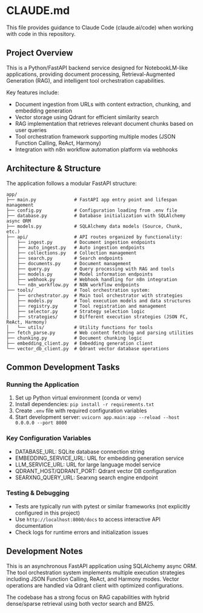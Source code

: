 # CLAUDE.md

This file provides guidance to Claude Code (claude.ai/code) when working with code in this repository.

## Project Overview

This is a Python/FastAPI backend service designed for NotebookLM-like applications, providing document processing, Retrieval-Augmented Generation (RAG), and intelligent tool orchestration capabilities.

Key features include:
- Document ingestion from URLs with content extraction, chunking, and embedding generation
- Vector storage using Qdrant for efficient similarity search
- RAG implementation that retrieves relevant document chunks based on user queries
- Tool orchestration framework supporting multiple modes (JSON Function Calling, ReAct, Harmony)
- Integration with n8n workflow automation platform via webhooks

## Architecture & Structure

The application follows a modular FastAPI structure:

```
app/
├── main.py              # FastAPI app entry point and lifespan management
├── config.py            # Configuration loading from .env file
├── database.py          # Database initialization with SQLAlchemy async ORM
├── models.py            # SQLAlchemy data models (Source, Chunk, etc.)
├── api/                 # API routes organized by functionality:
│   ├── ingest.py        # Document ingestion endpoints
│   ├── auto_ingest.py   # Auto ingestion endpoints
│   ├── collections.py   # Collection management
│   ├── search.py        # Search endpoints
│   ├── documents.py     # Document management
│   ├── query.py         # Query processing with RAG and tools
│   ├── models.py        # Model information endpoints
│   ├── webhook.py       # Webhook handling for n8n integration
│   └── n8n_workflow.py  # N8N workflow endpoints
├── tools/               # Tool orchestration system:
│   ├── orchestrator.py  # Main tool orchestrator with strategies
│   ├── models.py        # Tool execution models and data structures
│   ├── registry.py      # Tool registration and management
│   ├── selector.py      # Strategy selection logic
│   ├── strategies/      # Different execution strategies (JSON FC, ReAct, Harmony)
│   └── utils/           # Utility functions for tools
├── fetch_parse.py       # Web content fetching and parsing utilities
├── chunking.py          # Document chunking logic
├── embedding_client.py  # Embedding generation client
└── vector_db_client.py  # Qdrant vector database operations
```

## Common Development Tasks

### Running the Application
1. Set up Python virtual environment (conda or venv)
2. Install dependencies: `pip install -r requirements.txt`
3. Create `.env` file with required configuration variables
4. Start development server: `uvicorn app.main:app --reload --host 0.0.0.0 --port 8000`

### Key Configuration Variables
- DATABASE_URL: SQLite database connection string
- EMBEDDING_SERVICE_URL: URL for embedding generation service
- LLM_SERVICE_URL: URL for large language model service
- QDRANT_HOST/QDRANT_PORT: Qdrant vector DB configuration
- SEARXNG_QUERY_URL: Searxng search engine endpoint

### Testing & Debugging
- Tests are typically run with pytest or similar frameworks (not explicitly configured in this project)
- Use `http://localhost:8000/docs` to access interactive API documentation
- Check logs for runtime errors and initialization issues

## Development Notes

This is an asynchronous FastAPI application using SQLAlchemy async ORM. The tool orchestration system implements multiple execution strategies including JSON Function Calling, ReAct, and Harmony modes. Vector operations are handled via Qdrant client with optimized configurations.

The codebase has a strong focus on RAG capabilities with hybrid dense/sparse retrieval using both vector search and BM25.